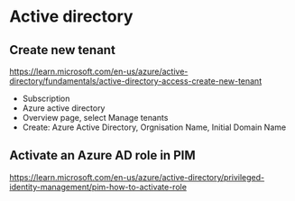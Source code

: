 # Active directory

## Create new tenant
https://learn.microsoft.com/en-us/azure/active-directory/fundamentals/active-directory-access-create-new-tenant
- Subscription
- Azure active directory
- Overview page, select Manage tenants
- Create: Azure Active Directory, Orgnisation Name, Initial Domain Name

## Activate an Azure AD role in PIM
https://learn.microsoft.com/en-us/azure/active-directory/privileged-identity-management/pim-how-to-activate-role
